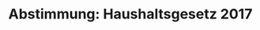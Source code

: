---
abstimmung:
  abstimmung: 1
  bundestagssitzung: 204
  datum: 25. November 2016
  legislaturperiode: 18
categories:
- Finanzen
data:
- title: Abstimmungsergebnis 20161125_1-data.pdf
  url: /res/abstimmungsliste/20161125_1-data.pdf
- title: Abstimmungsergebnis 20161125_1_xls-data.csv
  url: /res/abstimmungsliste/csv/20161125_1_xls-data.csv
documents:
- local: /res/abstimmungsdaten/018-204-01/1809200.pdf
  title: Drucksache 18/09200.pdf
  url: http://dip21.bundestag.de/dip21/btd/18/092/1809200.pdf
- local: /res/abstimmungsdaten/018-204-01/1809202.pdf
  title: Drucksache 18/09202.pdf
  url: http://dip21.bundestag.de/dip21/btd/18/092/1809202.pdf
- local: /res/abstimmungsdaten/018-204-01/1809802.pdf
  title: Drucksache 18/09802.pdf
  url: http://dip21.bundestag.de/dip21/btd/18/098/1809802.pdf
- local: /res/abstimmungsdaten/018-204-01/1809805.pdf
  title: Drucksache 18/09805.pdf
  url: http://dip21.bundestag.de/dip21/btd/18/098/1809805.pdf
- local: /res/abstimmungsdaten/018-204-01/1809806.pdf
  title: Drucksache 18/09806.pdf
  url: http://dip21.bundestag.de/dip21/btd/18/098/1809806.pdf
- local: /res/abstimmungsdaten/018-204-01/1809807.pdf
  title: Drucksache 18/09807.pdf
  url: http://dip21.bundestag.de/dip21/btd/18/098/1809807.pdf
- local: /res/abstimmungsdaten/018-204-01/1809808.pdf
  title: Drucksache 18/09808.pdf
  url: http://dip21.bundestag.de/dip21/btd/18/098/1809808.pdf
- local: /res/abstimmungsdaten/018-204-01/1809809.pdf
  title: Drucksache 18/09809.pdf
  url: http://dip21.bundestag.de/dip21/btd/18/098/1809809.pdf
- local: /res/abstimmungsdaten/018-204-01/1809810.pdf
  title: Drucksache 18/09810.pdf
  url: http://dip21.bundestag.de/dip21/btd/18/098/1809810.pdf
- local: /res/abstimmungsdaten/018-204-01/1809811.pdf
  title: Drucksache 18/09811.pdf
  url: http://dip21.bundestag.de/dip21/btd/18/098/1809811.pdf
- local: /res/abstimmungsdaten/018-204-01/1809812.pdf
  title: Drucksache 18/09812.pdf
  url: http://dip21.bundestag.de/dip21/btd/18/098/1809812.pdf
- local: /res/abstimmungsdaten/018-204-01/1809813.pdf
  title: Drucksache 18/09813.pdf
  url: http://dip21.bundestag.de/dip21/btd/18/098/1809813.pdf
- local: /res/abstimmungsdaten/018-204-01/1809814.pdf
  title: Drucksache 18/09814.pdf
  url: http://dip21.bundestag.de/dip21/btd/18/098/1809814.pdf
- local: /res/abstimmungsdaten/018-204-01/1809815.pdf
  title: Drucksache 18/09815.pdf
  url: http://dip21.bundestag.de/dip21/btd/18/098/1809815.pdf
- local: /res/abstimmungsdaten/018-204-01/1809816.pdf
  title: Drucksache 18/09816.pdf
  url: http://dip21.bundestag.de/dip21/btd/18/098/1809816.pdf
- local: /res/abstimmungsdaten/018-204-01/1809821.pdf
  title: Drucksache 18/09821.pdf
  url: http://dip21.bundestag.de/dip21/btd/18/098/1809821.pdf
- local: /res/abstimmungsdaten/018-204-01/1809822.pdf
  title: Drucksache 18/09822.pdf
  url: http://dip21.bundestag.de/dip21/btd/18/098/1809822.pdf
- local: /res/abstimmungsdaten/018-204-01/1809823.pdf
  title: Drucksache 18/09823.pdf
  url: http://dip21.bundestag.de/dip21/btd/18/098/1809823.pdf
- local: /res/abstimmungsdaten/018-204-01/1809824.pdf
  title: Drucksache 18/09824.pdf
  url: http://dip21.bundestag.de/dip21/btd/18/098/1809824.pdf
- local: /res/abstimmungsdaten/018-204-01/1809825.pdf
  title: Drucksache 18/09825.pdf
  url: http://dip21.bundestag.de/dip21/btd/18/098/1809825.pdf
- local: /res/abstimmungsdaten/018-204-01/1809826.pdf
  title: Drucksache 18/09826.pdf
  url: http://dip21.bundestag.de/dip21/btd/18/098/1809826.pdf
ergebnis:
  cdu/csu:
    enthaltung: 0
    gesamt: 310
    ja: 282
    nein: 0
    nichtabgegeben: 28
    ungueltig: 0
  die.linke:
    enthaltung: 0
    gesamt: 64
    ja: 0
    nein: 58
    nichtabgegeben: 6
    ungueltig: 0
  file: 20161125_1_xls-data.csv
  gruenen:
    enthaltung: 0
    gesamt: 63
    ja: 0
    nein: 57
    nichtabgegeben: 6
    ungueltig: 0
  spd:
    enthaltung: 0
    gesamt: 193
    ja: 176
    nein: 0
    nichtabgegeben: 17
    ungueltig: 0
layout: abstimmung
links:
- title: https://www.bundestag.de/parlament/plenum/abstimmung/abstimmung?id=434
  url: https://www.bundestag.de/parlament/plenum/abstimmung/abstimmung?id=434
- title: http://www.abgeordnetenwatch.de/haushalt_2017-1105-826.html
  url: http://www.abgeordnetenwatch.de/haushalt_2017-1105-826.html
preview: 'Deutscher Bundestag


  204. Sitzung des Deutschen Bundestages

  am Freitag, 25.November 2016


  Endgültiges Ergebnis der Namentlichen Abstimmung Nr. 1


  Gesetzentwurf der Bundesregierung

  Entwurf eines Gesetzes über die Feststellung des Bundeshaushaltsplans für das

  Haushaltsjahr 2017 (Haushaltsgesetz 2017)

  - Drucksache 18/9200, 18/9202, 18/9802, 18/9805, 18/9806, 18/9807, 18/9808, 18/9809,

  18/9810, 18/9811, 18/9812, 18/9813, 18/9814, 18/9815, 18/9816, 18/9821, 18/9822,

  18/9823, 18/9824, 18/9825, 18/9826 -


  Abgegebene Stimmen insgesamt:


  573


  Nicht abgegebene Stimmen:

  Ja-Stimmen:


  57

  458


  Nein-Stimmen:


  115


  Enthaltungen:


  0


  Ungültige:


  0


  Berlin, den 25.11.2016


  Beginn: 12:51

  Ende: 12:55

  '
tags:
- Haushalt
- Bundesregierung
- Entwicklung
title: 'Abstimmung: Haushaltsgesetz 2017'
---